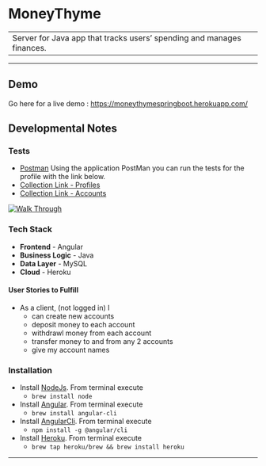 # MoneyThyme
<table>
<tr>
<td>
Server for Java app that tracks users’ spending and manages finances.
</td>
</tr>
</table>
<hr>

## Demo
Go here for a live demo : https://moneythymespringboot.herokuapp.com/

## Developmental Notes
### Tests
- [Postman](https://www.getpostman.com)
Using the application PostMan you can run the tests for the profile with the link below.
- [Collection Link - Profiles](https://www.getpostman.com/collections/fbdd6d1290a82d3ca6c9)
- [Collection Link - Accounts](https://www.getpostman.com/collections/301b06397805b594ac9c)

[![Walk Through](https://moneythyme.s3.amazonaws.com/assets/Postman-MoneyThyme.png)](https://youtu.be/FQUu5NJ73DI)

### Tech Stack
* **Frontend** - Angular
* **Business Logic** - Java
* **Data Layer** - MySQL
* **Cloud** - Heroku

#### User Stories to Fulfill
* As a client, (not logged in) I
	* can create new accounts
	* deposit money to each account
	* withdrawl money from each account
	* transfer money to and from any 2 accounts
    * give my account names

### Installation
* Install [NodeJs](https://nodejs.org/en/). From terminal execute
    * `brew install node`
* Install [Angular](http://angular.io/). From terminal execute
    * `brew install angular-cli`
* Install [AngularCli](). From terminal execute
    * `npm install -g @angular/cli`
* Install [Heroku](). From terminal execute
	* `brew tap heroku/brew && brew install heroku`

<hr>
